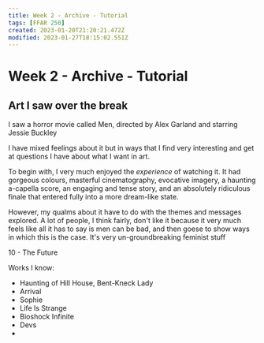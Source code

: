 ```yaml
---
title: Week 2 - Archive - Tutorial
tags: [FFAR 250]
created: 2023-01-20T21:20:21.472Z
modified: 2023-01-27T18:15:02.551Z
---
```


# Week 2 - Archive - Tutorial

## Art I saw over the break
I saw a horror movie called Men, directed by Alex Garland and starring Jessie Buckley

I have mixed feelings about it but in ways that I find very interesting and get at questions I have about what I want in art.

To begin with, I very much enjoyed the *experience* of watching it. It had gorgeous colours, masterful cinematography, evocative imagery, a haunting a-capella score, an engaging and tense story, and an absolutely ridiculous finale that entered fully into a more dream-like state.

However, my qualms about it have to do with the themes and messages explored. A lot of people, I think fairly, don't like it because it very much feels like all it has to say is men can be bad, and then goese to show ways in which this is the case. It's very un-groundbreaking feminist stuff

10 - The Future

Works I know:
- Haunting of Hill House, Bent-Kneck Lady
- Arrival
- Sophie
- Life Is Strange
- Bioshock Infinite
- Devs
- 
